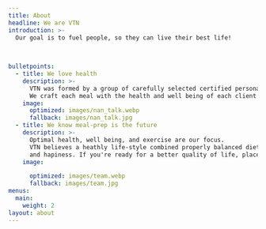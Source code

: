 ```yaml
---
title: About
headline: We are VTN
introduction: >-
  Our goal is to fuel people, so they can live their best life!
  

  
bulletpoints:
  - title: We love health
    description: >-
      VTN was formed by a group of carefully selected certified personal trainers and nutritionists. 
      We craft each meal with the health and well being of each client in-mind.
    image:
      optimized: images/nan_talk.webp
      fallback: images/nan_talk.jpg
  - title: We know meal-prep is the future
    description: >-
      Optimal health, well being, and exercise are our focus.
      VTN believes a heathly life-style combined properly balanced diet are key in personal productivity
      and hapiness. If you're ready for a better quality of life, place an order and start today!
    image:

      optimized: images/team.webp
      fallback: images/team.jpg
menus:
  main:
    weight: 2
layout: about
---
```

